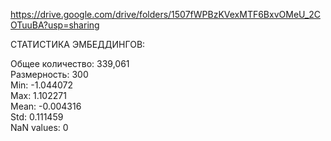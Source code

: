 https://drive.google.com/drive/folders/1507fWPBzKVexMTF6BxvOMeU_2COTuuBA?usp=sharing


СТАТИСТИКА ЭМБЕДДИНГОВ:  

Общее количество: 339,061  
Размерность: 300  
Min: -1.044072  
Max: 1.102271  
Mean: -0.004316  
Std:  0.111459  
NaN values: 0  
